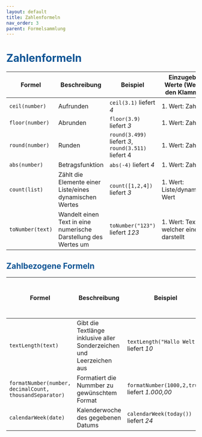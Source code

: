 ```yaml
---
layout: default
title: Zahlenformeln
nav_order: 3
parent: Formelsammlung
---
```


# <span style="color:#0b5394">**Zahlenformeln**</span>


| Formel | Beschreibung | Beispiel | Einzugebene Werte (Werte in den Klammern) | Gelieferter Ergebnistyp | 
|------|------|------|------|----|
| `ceil(number)` | Aufrunden | `ceil(3.1)` liefert *4* | 1. Wert: Zahl | Zahl |
| `floor(number)` | Abrunden | `floor(3.9)` liefert *3* | 1. Wert: Zahl | Zahl |	
| `round(number)` | Runden | `round(3.499)` liefert *3*, `round(3.511)` liefert 4 | 1. Wert: Zahl | Zahl |
| `abs(number)` | Betragsfunktion | `abs(-4)` liefert *4* | 1. Wert: Zahl | Zahl |
| `count(list)` | Zählt die Elemente einer Liste/eines dynamischen Wertes | `count([1,2,4])` liefert *3* | 1. Wert: Liste/dynamischer Wert | Zahl |
| `toNumber(text)` | Wandelt einen Text in eine numerische Darstellung des Wertes um | `toNumber("123")` liefert *123* | 1. Wert: Text, welcher eine Zahl darstellt | Zahl |

## <span style="color:#0b5394">**Zahlbezogene Formeln**</span>

| Formel | Beschreibung | Beispiel | Einzugebene Werte (Werte in den Klammern) | Gelieferter Ergebnistyp | 
|------|------|------|------|----|
| `textLength(text)` | Gibt die Textlänge inklusive aller Sonderzeichen und Leerzeichen aus | `textLength("Hallo Welt")` liefert *10* | 1. Wert: Text | Zahl |
| `formatNumber(number, decimalCount, thousandSeparator)` | Formatiert die Nummber zu gewünschtem Format | `formatNumber(1000,2,true)` liefert *1.000,00* | 1. Wert: Zahl, 2. Wert: Zahl, 3. Wert: Ja/Nein | Text |
| `calendarWeek(date)` | Kalenderwoche des gegebenen Datums | `calendarWeek(today())` liefert *24* | 1. Wert: Datum | Zahl |